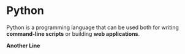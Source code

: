 # Python

Python is a programming language that can be used both for writing **command-line scripts** or building **web applications**.

**Another Line**

































